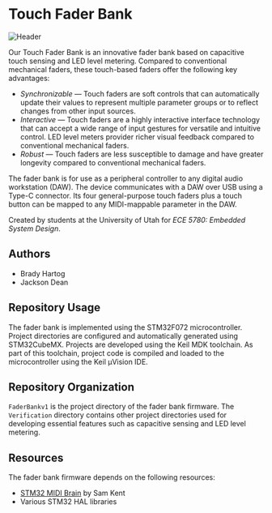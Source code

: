 # Touch Fader Bank

![Header](https://user-images.githubusercontent.com/19520849/166882946-8b9f3ceb-d19b-4c20-9c4b-a202c960e142.png)

Our Touch Fader Bank is an innovative fader bank based on capacitive touch sensing and LED level metering. Compared to conventional mechanical faders, these touch-based faders offer the following key advantages:

- *Synchronizable* — Touch faders are soft controls that can automatically update their values to represent multiple parameter groups or to reflect changes from other input sources.
- *Interactive* — Touch faders are a highly interactive interface technology that can accept a wide range of input gestures for versatile and intuitive control. LED level meters provider richer visual feedback compared to conventional mechanical faders.
- *Robust* — Touch faders are less susceptible to damage and have greater longevity compared to conventional mechanical faders.

The fader bank is for use as a peripheral controller to any digital audio workstation (DAW). The device communicates with a DAW over USB using a Type-C connector. Its four general-purpose touch faders plus a touch button can be mapped to any MIDI-mappable parameter in the DAW.

Created by students at the University of Utah for *ECE 5780: Embedded System Design*.

## Authors
- Brady Hartog
- Jackson Dean

## Repository Usage
The fader bank is implemented using the STM32F072 microcontroller. Project directories are configured and automatically generated using STM32CubeMX. Projects are developed using the Keil MDK toolchain. As part of this toolchain, project code is compiled and loaded to the microcontroller using the Keil μVision IDE.

## Repository Organization
`FaderBankv1` is the project directory of the fader bank firmware. The `Verification` directory contains other project directories used for developing essential features such as capacitive sensing and LED level metering.

## Resources
The fader bank firmware depends on the following resources:
- [STM32 MIDI Brain](https://github.com/samjkent/stm32f4-midi-brain) by Sam Kent
- Various STM32 HAL libraries
